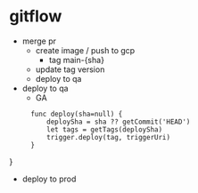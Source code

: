 # gitflow

- merge pr
  - create image / push to gcp 
    - tag main-{sha}
  - update tag version
  - deploy to qa
- deploy to qa
  - GA    
  ```
    func deploy(sha=null) {
        deploySha = sha ?? getCommit('HEAD')
        let tags = getTags(deploySha)
        trigger.deploy(tag, triggerUri)
    }
    ```
 }
- deploy to prod
